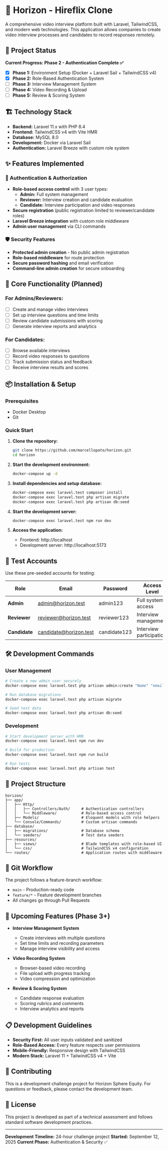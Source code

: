 # 🎥 Horizon - Hireflix Clone

A comprehensive video interview platform built with Laravel, TailwindCSS, and modern web technologies. This application allows companies to create video interview processes and candidates to record responses remotely.

## 🚀 Project Status

**Current Progress: Phase 2 - Authentication Complete ✅**

- [x] **Phase 1:** Environment Setup (Docker + Laravel Sail + TailwindCSS v4)
- [x] **Phase 2:** Role-Based Authentication System
- [ ] **Phase 3:** Interview Management System
- [ ] **Phase 4:** Video Recording & Upload
- [ ] **Phase 5:** Review & Scoring System

## 🏗️ Technology Stack

- **Backend:** Laravel 11.x with PHP 8.4
- **Frontend:** TailwindCSS v4 with Vite HMR
- **Database:** MySQL 8.0
- **Development:** Docker via Laravel Sail
- **Authentication:** Laravel Breeze with custom role system

## ✨ Features Implemented

### 🔐 Authentication & Authorization
- **Role-based access control** with 3 user types:
  - **Admin:** Full system management
  - **Reviewer:** Interview creation and candidate evaluation
  - **Candidate:** Interview participation and video responses
- **Secure registration** (public registration limited to reviewer/candidate roles)
- **Laravel Breeze integration** with custom role middleware
- **Admin user management** via CLI commands

### 🛡️ Security Features
- **Protected admin creation** - No public admin registration
- **Role-based middleware** for route protection
- **Secure password hashing** and email verification
- **Command-line admin creation** for secure onboarding

## 🎯 Core Functionality (Planned)

### For Admins/Reviewers:
- [ ] Create and manage video interviews
- [ ] Set up interview questions and time limits  
- [ ] Review candidate submissions with scoring
- [ ] Generate interview reports and analytics

### For Candidates:
- [ ] Browse available interviews
- [ ] Record video responses to questions
- [ ] Track submission status and feedback
- [ ] Receive interview results and scores

## 📦 Installation & Setup

### Prerequisites
- Docker Desktop
- Git

### Quick Start

1. **Clone the repository:**
   ```bash
   git clone https://github.com/marcellopato/horizon.git
   cd horizon
   ```

2. **Start the development environment:**
   ```bash
   docker-compose up -d
   ```

3. **Install dependencies and setup database:**
   ```bash
   docker-compose exec laravel.test composer install
   docker-compose exec laravel.test php artisan migrate
   docker-compose exec laravel.test php artisan db:seed
   ```

4. **Start the development server:**
   ```bash
   docker-compose exec laravel.test npm run dev
   ```

5. **Access the application:**
   - Frontend: http://localhost
   - Development server: http://localhost:5173

## 👤 Test Accounts

Use these pre-seeded accounts for testing:

| Role | Email | Password | Access Level |
|------|-------|----------|-------------|
| **Admin** | admin@horizon.test | admin123 | Full system access |
| **Reviewer** | reviewer@horizon.test | reviewer123 | Interview management |
| **Candidate** | candidate@horizon.test | candidate123 | Interview participation |

## 🛠️ Development Commands

### User Management
```bash
# Create a new admin user securely
docker-compose exec laravel.test php artisan admin:create "Name" "email@domain.com" "password"

# Run database migrations
docker-compose exec laravel.test php artisan migrate

# Seed test data
docker-compose exec laravel.test php artisan db:seed
```

### Development
```bash
# Start development server with HMR
docker-compose exec laravel.test npm run dev

# Build for production
docker-compose exec laravel.test npm run build

# Run tests
docker-compose exec laravel.test php artisan test
```

## 📁 Project Structure

```
horizon/
├── app/
│   ├── Http/
│   │   ├── Controllers/Auth/     # Authentication controllers
│   │   └── Middleware/           # Role-based access control
│   ├── Models/                   # Eloquent models with role helpers
│   └── Console/Commands/         # Custom artisan commands
├── database/
│   ├── migrations/               # Database schema
│   └── seeders/                  # Test data seeders
├── resources/
│   ├── views/                    # Blade templates with role-based UI
│   └── css/                      # TailwindCSS v4 configuration
└── routes/                       # Application routes with middleware
```

## 🔄 Git Workflow

The project follows a feature-branch workflow:
- `main` - Production-ready code
- `feature/*` - Feature development branches
- All changes go through Pull Requests

## 🎯 Upcoming Features (Phase 3+)

- **Interview Management System**
  - Create interviews with multiple questions
  - Set time limits and recording parameters
  - Manage interview visibility and access

- **Video Recording System**
  - Browser-based video recording
  - File upload with progress tracking
  - Video compression and optimization

- **Review & Scoring System**
  - Candidate response evaluation
  - Scoring rubrics and comments
  - Interview analytics and reports

## 📋 Development Guidelines

- **Security First:** All user inputs validated and sanitized
- **Role-Based Access:** Every feature respects user permissions
- **Mobile-Friendly:** Responsive design with TailwindCSS
- **Modern Stack:** Laravel 11 + TailwindCSS v4 + Vite

## 🤝 Contributing

This is a development challenge project for Horizon Sphere Equity. For questions or feedback, please contact the development team.

## 📄 License

This project is developed as part of a technical assessment and follows standard software development practices.

---

**Development Timeline:** 24-hour challenge project
**Started:** September 12, 2025
**Current Phase:** Authentication & Security ✅
